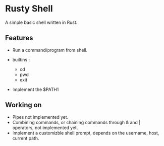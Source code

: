 # Rusty Shell
A simple basic shell written in Rust.

## Features
- Run a command/program from shell.
- builtins :
	- cd
	- pwd
	- exit

- Implement the $PATH1
## Working on
- Pipes not implemented yet.
- Combining commands, or chaining commands through & and | operators, not implemented yet.
- Implement a customizble shell prompt, depends on the username, host, current path.
